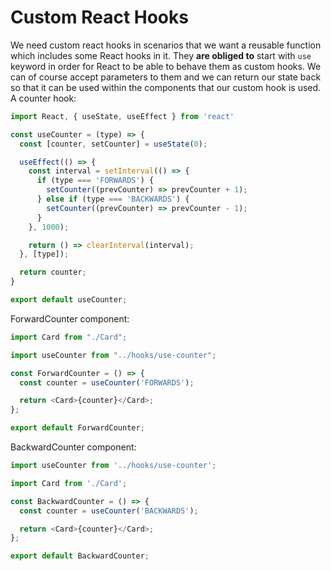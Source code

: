 # Custom React Hooks
We need custom react hooks in scenarios that we want a reusable function which includes some React hooks in it. They **are obliged to** start with `use` keyword in order for React to be able to behave them as custom hooks. We can of course accept parameters to them and we can return our state back so that it can be used within the components that our custom hook is used.  
A counter hook:
```javascript
import React, { useState, useEffect } from 'react'

const useCounter = (type) => {
  const [counter, setCounter] = useState(0);

  useEffect(() => {
    const interval = setInterval(() => {
      if (type === 'FORWARDS') {
        setCounter((prevCounter) => prevCounter + 1);
      } else if (type === 'BACKWARDS') {
        setCounter((prevCounter) => prevCounter - 1);
      }
    }, 1000);

    return () => clearInterval(interval);
  }, [type]);

  return counter;
}

export default useCounter;
```
ForwardCounter component:
```javascript
import Card from "./Card";

import useCounter from "../hooks/use-counter";

const ForwardCounter = () => {
  const counter = useCounter('FORWARDS');

  return <Card>{counter}</Card>;
};

export default ForwardCounter;
```
BackwardCounter component:
```javascript
import useCounter from '../hooks/use-counter';

import Card from './Card';

const BackwardCounter = () => {
  const counter = useCounter('BACKWARDS');

  return <Card>{counter}</Card>;
};

export default BackwardCounter;
```